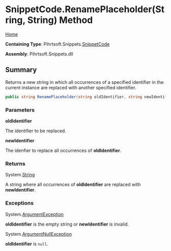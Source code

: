 # SnippetCode\.RenamePlaceholder\(String, String\) Method

[Home](../../../../README.md)

**Containing Type**: Pihrtsoft\.Snippets\.[SnippetCode](../README.md)

**Assembly**: Pihrtsoft\.Snippets\.dll

## Summary

Returns a new string in which all occurrences of a specified identifier in the current instance are replaced with another specified identifier\.

```csharp
public string RenamePlaceholder(string oldIdentifier, string newIdentifier)
```

### Parameters

**oldIdentifier**

The identifier to be replaced\.

**newIdentifier**

The idenfier to replace all occurrences of **oldIdentifier**\.

### Returns

System\.[String](https://docs.microsoft.com/en-us/dotnet/api/system.string)

A string where all occurrences of **oldIdentifier** are replaced with **newIdentifier**\.

### Exceptions

System\.[ArgumentException](https://docs.microsoft.com/en-us/dotnet/api/system.argumentexception)

**oldIdentifier** is the empty string or **newIdentifier** is invalid\.

System\.[ArgumentNullException](https://docs.microsoft.com/en-us/dotnet/api/system.argumentnullexception)

**oldIdentifier** is `null`\.

